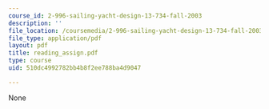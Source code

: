 ```yaml
---
course_id: 2-996-sailing-yacht-design-13-734-fall-2003
description: ''
file_location: /coursemedia/2-996-sailing-yacht-design-13-734-fall-2003/510dc4992782bb4b8f2ee788ba4d9047_reading_assign.pdf
file_type: application/pdf
layout: pdf
title: reading_assign.pdf
type: course
uid: 510dc4992782bb4b8f2ee788ba4d9047

---
```

None